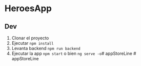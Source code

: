 # HeroesApp

## Dev
1. Clonar el proyecto
2. Ejecutar ```npm install```
3. Levanta backend ```npm run backend```
4. Ejecutar la app ```npm start``` o bien  ```ng serve -o```#   a p p S t o r e L i n e  
 #   a p p S t o r e L i n e  
 